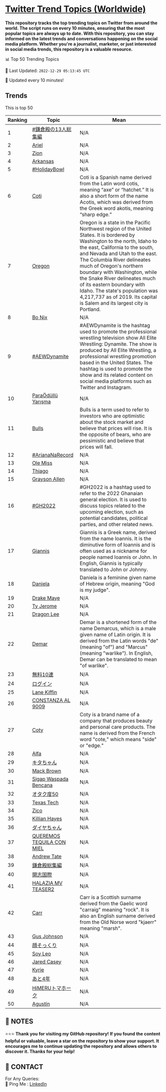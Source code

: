 [Twitter Trend Topics (Worldwide)](https://github.com/ErcinDedeoglu/Twitter-Trend-Topics)
==========

**This repository tracks the top trending topics on Twitter from around the world. 
The script runs on every 10 minutes, ensuring that the most popular topics are always up to date. 
With this repository, you can stay informed on the latest trends and conversations happening on the social media platform. 
Whether you're a journalist, marketer, or just interested in social media trends, this repository is a valuable resource.**


📊 Top 50 Trending Topics

📆 Last Updated: `2022-12-29 05:13:45 UTC`

🔧 Updated every 10 minutes!


## Trends

This is top 50

| Ranking | Topic | Mean |
| ------- | ------------ | ------------ |
| 1 | [#鎌倉殿の13人総集編](http://twitter.com/search?q=%23%e9%8e%8c%e5%80%89%e6%ae%bf%e3%81%ae13%e4%ba%ba%e7%b7%8f%e9%9b%86%e7%b7%a8) | N/A |
| 2 | [Ariel](http://twitter.com/search?q=Ariel) | N/A |
| 3 | [Zion](http://twitter.com/search?q=Zion) | N/A |
| 4 | [Arkansas](http://twitter.com/search?q=Arkansas) | N/A |
| 5 | [#HolidayBowl](http://twitter.com/search?q=%23HolidayBowl) | N/A |
| 6 | [Coti](http://twitter.com/search?q=Coti) | Coti is a Spanish name derived from the Latin word cotis, meaning “axe” or “hatchet.” It is also a short form of the name Acotis, which was derived from the Greek word akotis, meaning “sharp edge.” |
| 7 | [Oregon](http://twitter.com/search?q=Oregon) | Oregon is a state in the Pacific Northwest region of the United States. It is bordered by Washington to the north, Idaho to the east, California to the south, and Nevada and Utah to the east. The Columbia River delineates much of Oregon's northern boundary with Washington, while the Snake River delineates much of its eastern boundary with Idaho. The state's population was 4,217,737 as of 2019. Its capital is Salem and its largest city is Portland. |
| 8 | [Bo Nix](http://twitter.com/search?q=Bo+Nix) | N/A |
| 9 | [#AEWDynamite](http://twitter.com/search?q=%23AEWDynamite) | #AEWDynamite is the hashtag used to promote the professional wrestling television show All Elite Wrestling: Dynamite. The show is produced by All Elite Wrestling, a professional wrestling promotion based in the United States. The hashtag is used to promote the show and its related content on social media platforms such as Twitter and Instagram. |
| 10 | [ParaÖdüllü Yarışma](http://twitter.com/search?q=Para%c3%96d%c3%bcll%c3%bc+Yar%c4%b1%c5%9fma) | N/A |
| 11 | [Bulls](http://twitter.com/search?q=Bulls) | Bulls is a term used to refer to investors who are optimistic about the stock market and believe that prices will rise. It is the opposite of bears, who are pessimistic and believe that prices will fall. |
| 12 | [#ArianaNaRecord](http://twitter.com/search?q=%23ArianaNaRecord) | N/A |
| 13 | [Ole Miss](http://twitter.com/search?q=Ole+Miss) | N/A |
| 14 | [Thiago](http://twitter.com/search?q=Thiago) | N/A |
| 15 | [Grayson Allen](http://twitter.com/search?q=Grayson+Allen) | N/A |
| 16 | [#GH2022](http://twitter.com/search?q=%23GH2022) | #GH2022 is a hashtag used to refer to the 2022 Ghanaian general election. It is used to discuss topics related to the upcoming election, such as potential candidates, political parties, and other related news. |
| 17 | [Giannis](http://twitter.com/search?q=Giannis) | Giannis is a Greek name, derived from the name Ioannis. It is the diminutive form of Ioannis and is often used as a nickname for people named Ioannis or John. In English, Giannis is typically translated to John or Johnny. |
| 18 | [Daniela](http://twitter.com/search?q=Daniela) | Daniela is a feminine given name of Hebrew origin, meaning "God is my judge". |
| 19 | [Drake Maye](http://twitter.com/search?q=Drake+Maye) | N/A |
| 20 | [Ty Jerome](http://twitter.com/search?q=Ty+Jerome) | N/A |
| 21 | [Dragon Lee](http://twitter.com/search?q=Dragon+Lee) | N/A |
| 22 | [Demar](http://twitter.com/search?q=Demar) | Demar is a shortened form of the name Demarcus, which is a male given name of Latin origin. It is derived from the Latin words "de" (meaning "of") and "Marcus" (meaning "warlike"). In English, Demar can be translated to mean "of warlike". |
| 23 | [無料10連](http://twitter.com/search?q=%e7%84%a1%e6%96%9910%e9%80%a3) | N/A |
| 24 | [ログイン](http://twitter.com/search?q=%e3%83%ad%e3%82%b0%e3%82%a4%e3%83%b3) | N/A |
| 25 | [Lane Kiffin](http://twitter.com/search?q=Lane+Kiffin) | N/A |
| 26 | [CONSTANZA AL 9009](http://twitter.com/search?q=CONSTANZA+AL+9009) | N/A |
| 27 | [Coty](http://twitter.com/search?q=Coty) | Coty is a brand name of a company that produces beauty and personal care products. The name is derived from the French word "cote," which means "side" or "edge." |
| 28 | [Alfa](http://twitter.com/search?q=Alfa) | N/A |
| 29 | [キタちゃん](http://twitter.com/search?q=%e3%82%ad%e3%82%bf%e3%81%a1%e3%82%83%e3%82%93) | N/A |
| 30 | [Mack Brown](http://twitter.com/search?q=Mack+Brown) | N/A |
| 31 | [Sigap Waspada Bencana](http://twitter.com/search?q=Sigap+Waspada+Bencana) | N/A |
| 32 | [オタク度50](http://twitter.com/search?q=%e3%82%aa%e3%82%bf%e3%82%af%e5%ba%a650) | N/A |
| 33 | [Texas Tech](http://twitter.com/search?q=Texas+Tech) | N/A |
| 34 | [Zico](http://twitter.com/search?q=Zico) | N/A |
| 35 | [Killian Hayes](http://twitter.com/search?q=Killian+Hayes) | N/A |
| 36 | [ダイヤちゃん](http://twitter.com/search?q=%e3%83%80%e3%82%a4%e3%83%a4%e3%81%a1%e3%82%83%e3%82%93) | N/A |
| 37 | [QUEREMOS TEQUILA CON MIEL](http://twitter.com/search?q=QUEREMOS+TEQUILA+CON+MIEL) | N/A |
| 38 | [Andrew Tate](http://twitter.com/search?q=Andrew+Tate) | N/A |
| 39 | [鎌倉殿総集編](http://twitter.com/search?q=%e9%8e%8c%e5%80%89%e6%ae%bf%e7%b7%8f%e9%9b%86%e7%b7%a8) | N/A |
| 40 | [開志国際](http://twitter.com/search?q=%e9%96%8b%e5%bf%97%e5%9b%bd%e9%9a%9b) | N/A |
| 41 | [HALAZIA MV TEASER2](http://twitter.com/search?q=HALAZIA+MV+TEASER2) | N/A |
| 42 | [Carr](http://twitter.com/search?q=Carr) | Carr is a Scottish surname derived from the Gaelic word "carraig" meaning "rock". It is also an English surname derived from the Old Norse word "kjaerr" meaning "marsh". |
| 43 | [Gus Johnson](http://twitter.com/search?q=Gus+Johnson) | N/A |
| 44 | [顔そっくり](http://twitter.com/search?q=%e9%a1%94%e3%81%9d%e3%81%a3%e3%81%8f%e3%82%8a) | N/A |
| 45 | [Soy Leo](http://twitter.com/search?q=Soy+Leo) | N/A |
| 46 | [Jared Casey](http://twitter.com/search?q=Jared+Casey) | N/A |
| 47 | [Kyrie](http://twitter.com/search?q=Kyrie) | N/A |
| 48 | [あと4年](http://twitter.com/search?q=%e3%81%82%e3%81%a84%e5%b9%b4) | N/A |
| 49 | [HiMERUトマホーク](http://twitter.com/search?q=HiMERU%e3%83%88%e3%83%9e%e3%83%9b%e3%83%bc%e3%82%af) | N/A |
| 50 | [Agustín](http://twitter.com/search?q=Agust%c3%adn) | N/A |




## 📝 NOTES

⭐⭐⭐ **Thank you for visiting my GitHub repository! If you found the content helpful or valuable, leave a star on the repository to show your support. It encourages me to continue updating the repository and allows others to discover it. Thanks for your help!**

## 📨 CONTACT

 For Any Queries:  
            🏓 Ping Me : [LinkedIn](https://www.linkedin.com/in/ercindedeoglu/)